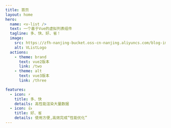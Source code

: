 ```yaml
---
title: 首页
layout: home
hero:
  name: <v-list />
  text: 一个基于Vue的虚拟列表组件
  tagline: 多、快、好、省！
  image:
    src: https://zfh-nanjing-bucket.oss-cn-nanjing.aliyuncs.com/blog-images/VListLogo.PNG
    alt: VListLogo
  actions:
    - theme: brand
      text: vue2版本
      link: /two
    - theme: alt
      text: vue3版本
      link: /three

features:
  - icon: ⚡️
    title: 多、快
    details: 高性能渲染大量数据
  - icon: 👍
    title: 好、省
    details: 使用方便,高效完成“性能优化”
---
```

